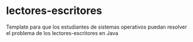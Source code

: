 # lectores-escritores
 Template para que los estudiantes de sistemas operativos puedan resolver el problema de los lectores-escritores en Java
